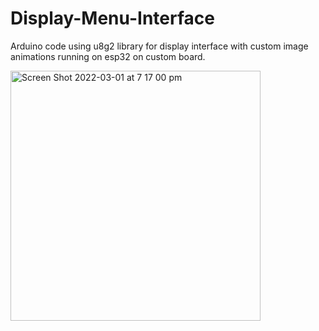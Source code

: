 # Display-Menu-Interface

Arduino code using u8g2 library for display interface with custom image animations running on esp32 on custom board.


<img width="400" alt="Screen Shot 2022-03-01 at 7 17 00 pm" src="https://user-images.githubusercontent.com/30048959/156131176-318e1f01-64a1-4177-a96b-b3081d032db8.png">
